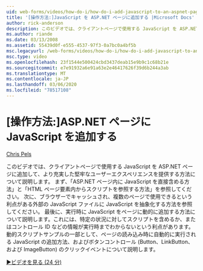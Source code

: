 ```yaml
---
uid: web-forms/videos/how-do-i/how-do-i-add-javascript-to-an-aspnet-page
title: '[操作方法:]JavaScript を ASP.NET ページに追加する |Microsoft Docs'
author: rick-anderson
description: このビデオでは、クライアントページで使用する JavaScript を ASP.NET ページに追加して、より充実した堅牢なユーザーエクスペリエンスを提供する方法について説明します。
ms.author: riande
ms.date: 03/13/2008
ms.assetid: 55439d0f-e555-4537-97f3-0a7bc0a4bf5b
msc.legacyurl: /web-forms/videos/how-do-i/how-do-i-add-javascript-to-an-aspnet-page
msc.type: video
ms.openlocfilehash: 23f1544e500424cbd3437deab15e9b9c1c68b21e
ms.sourcegitcommit: e7e91932a6e91a63e2e46417626f39d6b244a3ab
ms.translationtype: MT
ms.contentlocale: ja-JP
ms.lasthandoff: 03/06/2020
ms.locfileid: "78517108"
---
```

# <a name="how-do-i-add-javascript-to-an-aspnet-page"></a>[操作方法:]ASP.NET ページに JavaScript を追加する

[Chris Pels](https://twitter.com/chrispels)

このビデオでは、クライアントページで使用する JavaScript を ASP.NET ページに追加して、より充実した堅牢なユーザーエクスペリエンスを提供する方法について説明します。 まず、「ASP.NET ページ内に JavaScript を直接含める方法」と「HTML ページ要素内からスクリプトを参照する方法」を参照してください。 次に、ブラウザーでキャッシュされ、複数のページで使用できるという利点がある外部の JavaScript ファイルに JavaScript を抽象化する方法を参照してください。 最後に、実行時に JavaScript をページに動的に追加する方法について説明します。これには、特定の状況に対してスクリプトを含めるか、またはコントロール ID などの情報が実行時までわからないという利点があります。 動的スクリプトサンプルの一部として、ページの読み込み時に自動的に実行される JavaScript の追加方法、およびボタンコントロール (Button、LinkButton、および ImageButton) のクリックイベントについて説明します。

[&#9654;ビデオを見る (24 分)](https://channel9.msdn.com/Blogs/ASP-NET-Site-Videos/how-do-i-add-javascript-to-an-aspnet-page)
